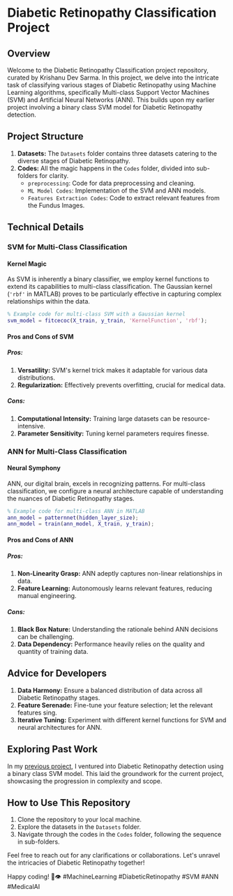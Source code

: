 # Diabetic Retinopathy Classification Project

## Overview

Welcome to the Diabetic Retinopathy Classification project repository, curated by Krishanu Dev Sarma. In this project, we delve into the intricate task of classifying various stages of Diabetic Retinopathy using Machine Learning algorithms, specifically Multi-class Support Vector Machines (SVM) and Artificial Neural Networks (ANN). This builds upon my earlier project involving a binary class SVM model for Diabetic Retinopathy detection.

## Project Structure

1. **Datasets:** The `Datasets` folder contains three datasets catering to the diverse stages of Diabetic Retinopathy.
2. **Codes:** All the magic happens in the `Codes` folder, divided into sub-folders for clarity.
    - `preprocessing`: Code for data preprocessing and cleaning.
    - `ML Model Codes`: Implementation of the SVM and ANN models.
    - `Features Extraction Codes`: Code to extract relevant features from the Fundus Images.

## Technical Details

### SVM for Multi-Class Classification

#### Kernel Magic

As SVM is inherently a binary classifier, we employ kernel functions to extend its capabilities to multi-class classification. The Gaussian kernel (`'rbf'` in MATLAB) proves to be particularly effective in capturing complex relationships within the data.

```matlab
% Example code for multi-class SVM with a Gaussian kernel
svm_model = fitcecoc(X_train, y_train, 'KernelFunction', 'rbf');
```

#### Pros and Cons of SVM

##### Pros:

1. **Versatility:** SVM's kernel trick makes it adaptable for various data distributions.
2. **Regularization:** Effectively prevents overfitting, crucial for medical data.

##### Cons:

1. **Computational Intensity:** Training large datasets can be resource-intensive.
2. **Parameter Sensitivity:** Tuning kernel parameters requires finesse.

### ANN for Multi-Class Classification

#### Neural Symphony

ANN, our digital brain, excels in recognizing patterns. For multi-class classification, we configure a neural architecture capable of understanding the nuances of Diabetic Retinopathy stages.

```matlab
% Example code for multi-class ANN in MATLAB
ann_model = patternnet(hidden_layer_size);
ann_model = train(ann_model, X_train, y_train);
```

#### Pros and Cons of ANN

##### Pros:

1. **Non-Linearity Grasp:** ANN adeptly captures non-linear relationships in data.
2. **Feature Learning:** Autonomously learns relevant features, reducing manual engineering.

##### Cons:

1. **Black Box Nature:** Understanding the rationale behind ANN decisions can be challenging.
2. **Data Dependency:** Performance heavily relies on the quality and quantity of training data.

## Advice for Developers

1. **Data Harmony:** Ensure a balanced distribution of data across all Diabetic Retinopathy stages.
2. **Feature Serenade:** Fine-tune your feature selection; let the relevant features sing.
3. **Iterative Tuning:** Experiment with different kernel functions for SVM and neural architectures for ANN.

## Exploring Past Work

In my [previous project](https://github.com/KrishanuDevSarma/Detection-of-diabetic-Retionopathy-using-ML-Binary-Classification-), I ventured into Diabetic Retinopathy detection using a binary class SVM model. This laid the groundwork for the current project, showcasing the progression in complexity and scope.

## How to Use This Repository

1. Clone the repository to your local machine.
2. Explore the datasets in the `Datasets` folder.
3. Navigate through the codes in the `Codes` folder, following the sequence in sub-folders.

Feel free to reach out for any clarifications or collaborations. Let's unravel the intricacies of Diabetic Retinopathy together!

Happy coding! 🚀👁️ #MachineLearning #DiabeticRetinopathy #SVM #ANN #MedicalAI
